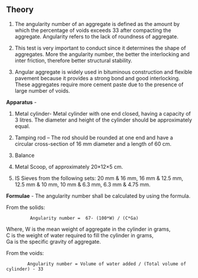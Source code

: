 ## Theory

1. The angularity number of an aggregate is defined as the amount by which the percentage of voids exceeds 33  after compacting the aggregate. Angularity refers to the lack of roundness of aggregate.

2. This test is very important to conduct since it determines the shape of aggregates. More the angularity number, the better the interlocking and inter friction, therefore better structural stability.

3. Angular aggregate is widely used in bituminous construction and flexible pavement because it provides a strong bond and good interlocking. These aggregates require more cement paste due to the presence of large number of voids.

**Apparatus** -

1. Metal cylinder- Metal cylinder with one end closed, having a capacity of 3 litres. The diameter and height of the cylinder should be approximately equal.  

2. Tamping rod – The rod should be rounded at one end and have a circular cross-section of 16 mm diameter and a length of 60 cm. 

3. Balance 

4. Metal Scoop, of approximately 20×12×5 cm.

5. IS Sieves from the following sets: 20 mm & 16 mm, 16 mm & 12.5 mm, 12.5 mm & 10 mm, 10 mm & 6.3 mm, 6.3 mm & 4.75 mm. 

**Formulae** - The angularity number shall be calculated by using the formula.

From the solids: 
```
         Angularity number =  67- (100*W) / (C*Ga)
```
Where, 
        W is the mean weight of aggregate in the cylinder in grams,  
        C is the weight of water required to fill the cylinder in grams,  
        Ga is the specific gravity of aggregate.  
 

From the voids: 
```
        Angularity number = Volume of water added / (Total volume of cylinder) - 33 
```
              
